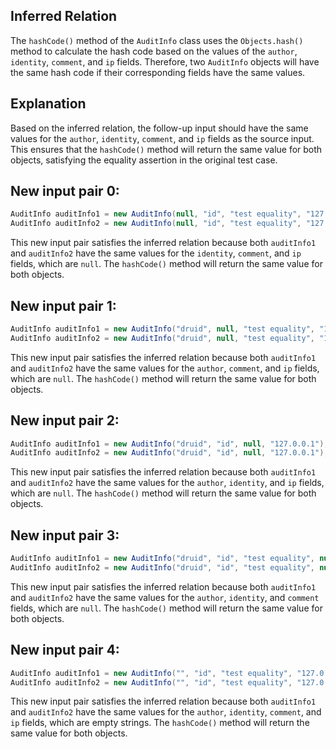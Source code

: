 ## Inferred Relation
The `hashCode()` method of the `AuditInfo` class uses the `Objects.hash()` method to calculate the hash code based on the values of the `author`, `identity`, `comment`, and `ip` fields. Therefore, two `AuditInfo` objects will have the same hash code if their corresponding fields have the same values.

## Explanation
Based on the inferred relation, the follow-up input should have the same values for the `author`, `identity`, `comment`, and `ip` fields as the source input. This ensures that the `hashCode()` method will return the same value for both objects, satisfying the equality assertion in the original test case.

## New input pair 0:
```java
AuditInfo auditInfo1 = new AuditInfo(null, "id", "test equality", "127.0.0.1");
AuditInfo auditInfo2 = new AuditInfo(null, "id", "test equality", "127.0.0.1");
```
This new input pair satisfies the inferred relation because both `auditInfo1` and `auditInfo2` have the same values for the `identity`, `comment`, and `ip` fields, which are `null`. The `hashCode()` method will return the same value for both objects.

## New input pair 1:
```java
AuditInfo auditInfo1 = new AuditInfo("druid", null, "test equality", "127.0.0.1");
AuditInfo auditInfo2 = new AuditInfo("druid", null, "test equality", "127.0.0.1");
```
This new input pair satisfies the inferred relation because both `auditInfo1` and `auditInfo2` have the same values for the `author`, `comment`, and `ip` fields, which are `null`. The `hashCode()` method will return the same value for both objects.

## New input pair 2:
```java
AuditInfo auditInfo1 = new AuditInfo("druid", "id", null, "127.0.0.1");
AuditInfo auditInfo2 = new AuditInfo("druid", "id", null, "127.0.0.1");
```
This new input pair satisfies the inferred relation because both `auditInfo1` and `auditInfo2` have the same values for the `author`, `identity`, and `ip` fields, which are `null`. The `hashCode()` method will return the same value for both objects.

## New input pair 3:
```java
AuditInfo auditInfo1 = new AuditInfo("druid", "id", "test equality", null);
AuditInfo auditInfo2 = new AuditInfo("druid", "id", "test equality", null);
```
This new input pair satisfies the inferred relation because both `auditInfo1` and `auditInfo2` have the same values for the `author`, `identity`, and `comment` fields, which are `null`. The `hashCode()` method will return the same value for both objects.

## New input pair 4:
```java
AuditInfo auditInfo1 = new AuditInfo("", "id", "test equality", "127.0.0.1");
AuditInfo auditInfo2 = new AuditInfo("", "id", "test equality", "127.0.0.1");
```
This new input pair satisfies the inferred relation because both `auditInfo1` and `auditInfo2` have the same values for the `author`, `identity`, `comment`, and `ip` fields, which are empty strings. The `hashCode()` method will return the same value for both objects.